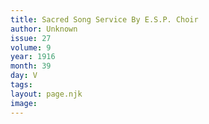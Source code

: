 ```yaml
---
title: Sacred Song Service By E.S.P. Choir
author: Unknown
issue: 27
volume: 9
year: 1916
month: 39
day: V
tags:
layout: page.njk
image:
---
```



